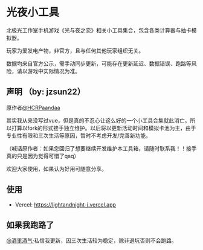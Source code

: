 # 光夜小工具
北极光工作室手机游戏《光与夜之恋》相关小工具集合，包含各类计算器与抽卡模拟器。

玩家为爱发电产物，非官方，且与任何其他玩家组织无关。

数据均来自官方公示，需手动同步更新，可能存在更新延迟、数据错误、跑路等风险，请以游戏中实际情况为准。

## 声明 （by: jzsun22）
原作者[@HCRPaandaa](https://weibo.com/paandaa)

其实我从来没写过vue，但是真的不忍心让这么好的一个小工具合集就此消亡，所以打算以fork的形式接手独立维护。以后将以更新活动时间和模拟卡池为主，由于专业性有限和三次生活等原因，暂时不考虑开发/完善新功能。

（喊话原作者：如果您回归了想要继续开发维护本工具箱，请随时联系我！！接手真的只是因为觉得可惜了qaq）

欢迎大家使用，如果认为好用可随意分享。

## 使用
* Vercel: https://lightandnight-j.vercel.app

## 如果我跑路了
[@酒里酒气·](https://weibo.com/loveforev2r)私信我更新，因三次生活较为稳定，除非退坑否则不会跑路。
